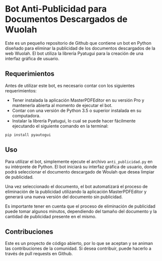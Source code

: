 # Bot Anti-Publicidad para Documentos Descargados de Wuolah

Este es un pequeño repositorio de Github que contiene un bot en Python diseñado para eliminar la publicidad de los documentos descargados de la web Wuolah. El bot utiliza la librería Pyatugui para la creación de una interfaz gráfica de usuario.

## Requerimientos

Antes de utilizar este bot, es necesario contar con los siguientes requerimientos:
- Tener instalada la aplicación MasterPDFEditor en su versión Pro y mantenerla abierta al momento de ejecutar el bot.
- Contar con una versión de Python 3.5 o superior instalada en su computadora.
- Instalar la librería Pyatugui, lo cual se puede hacer fácilmente ejecutando el siguiente comando en la terminal:

`pip install pyautogui`

## Uso

Para utilizar el bot, simplemente ejecute el archivo `anti_publicidad.py` en su intérprete de Python. El bot iniciará su interfaz gráfica de usuario, donde podrá seleccionar el documento descargado de Woulah que desea limpiar de publicidad.

Una vez seleccionado el documento, el bot automatizará el proceso de eliminación de la publicidad utilizando la aplicación MasterPDFEditor y generará una nueva versión del documento sin publicidad.

Es importante tener en cuenta que el proceso de eliminación de publicidad puede tomar algunos minutos, dependiendo del tamaño del documento y la cantidad de publicidad presente en el mismo.

## Contribuciones

Este es un proyecto de código abierto, por lo que se aceptan y se animan las contribuciones de la comunidad. Si desea contribuir, puede hacerlo a través de pull requests en Github.
